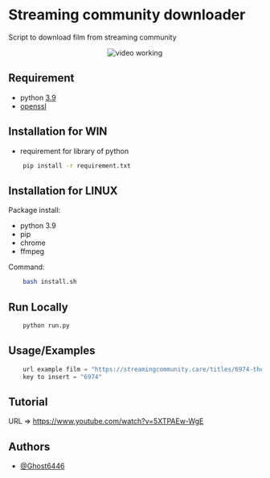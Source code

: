 

# Streaming community downloader

Script to download film from streaming community

<p align="center">
<img src="Stream/assets/run.gif" style="max-width: 55%;" alt="video working" />
</p>

## Requirement

* python [3.9](https://www.python.org/downloads/release/python-390/)
* [openssl](https://slproweb.com/products/Win32OpenSSL.html)

## Installation for WIN

* requirement for library of python

```bash
	pip install -r requirement.txt
```

## Installation for LINUX

Package install:

* python 3.9
* pip
* chrome 
* ffmpeg


Command:
```bash
	bash install.sh
```

## Run Locally

```bash
	python run.py
```

## Usage/Examples

```python
	url example film = "https://streamingcommunity.care/titles/6974-the-librarian-3-la-maledizione-del-calice-di-giuda"
	key to insert = "6974"
```

## Tutorial

URL => https://www.youtube.com/watch?v=5XTPAEw-WgE

## Authors

- [@Ghost6446](https://www.github.com/Ghost6446)
